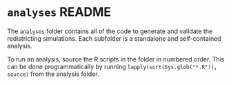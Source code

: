 # `analyses` README

The `analyses` folder contains all of the code to generate and validate the
redistricting simulations. Each subfolder is a standalone and self-contained
analysis.

To run an analysis, source the R scripts in the folder in numbered order.
This can be done programmatically by running `lapply(sort(Sys.glob("*.R")), source)` 
from the analysis folder.

